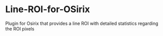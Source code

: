 # Line-ROI-for-OSirix
Plugin for Osirix that provides a line ROI with detailed statistics regarding the ROI pixels
